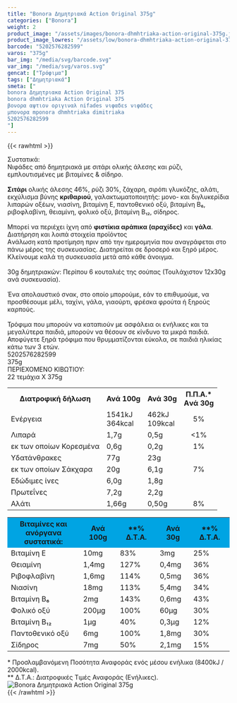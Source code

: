 ```yaml
---
title: "Bonora Δημητριακά Action Original 375g"
categories: ["Bonora"]
weight: 2
product_image: "/assets/images/bonora-dhmhtriaka-action-original-375g.jpg"
product_image_lowres: "/assets/low/bonora-dhmhtriaka-action-original-375g.jpg"
barcode: "5202576282599"
varos: "375g"
bar_img: "/media/svg/barcode.svg"
var_img: "/media/svg/varos.svg"
gencat: ["Τρόφιμα"]
tags: ["Δημητριακά"]
smeta: ["
bonora Δημητριακα Action Original 375
bonora dhmhtriaka Action Original 375
βονορα αψτιον οριγιναλ nifades νιφαδεs νιφάδες
μπονορα mponora dhmhtriaka dimitriaka
5202576282599
"]
---
```

{{< rawhtml >}}

<div class="sload58">
    <div class="product">
        <div id="sistatika">Συστατικά:</div>
        <div class="alltext">Νιφάδες από δημητριακά με σιτάρι ολικής άλεσης και ρύζι, εμπλουτισμένες με βιταμίνες &amp;
            σίδηρο.<br><br><b>Σιτάρι</b> ολικής άλεσης 46%, ρύζι 30%, ζάχαρη, σιρόπι γλυκόζης, αλάτι, εκχύλισμα βύνης
            <b>κριθαριού</b>, γαλακτωματοποιητής: μονο- και διγλυκερίδια λιπαρών οξέων, νιασίνη, βιταμίνη Ε, παντοθενικό
            οξύ, βιταμίνη Β₆, ριβοφλαβίνη, θειαμίνη, φολικό οξύ, βιταμίνη Β₁₂, σίδηρος.<br><br>Μπορεί να περιέχει ίχνη
            από <b>φιστίκια αράπικα (αραχίδες)</b> και <b>γάλα</b>.</div>
        <div id="loipa">Διατήρηση και λοιπά στοιχεία προϊόντος</div>
        <div class="alltext">Aνάλωση κατά προτίμηση πριν από την ημερομηνία που αναγράφεται στο πάνω μέρος της
            συσκευασίας. Διατηρείται σε δροσερό και ξηρό μέρος. Κλείνουμε καλά τη συσκευασία μετά από κάθε
            άνοιγμα.<br><br>30g δημητριακών: Περίπου 6 κουταλιές της σούπας (Τουλάχιστον 12x30g ανά
            συσκευασία).<br><br>Ένα απολαυστικό σνακ, στο οποίο μπορούμε, εάν το επιθυμούμε, να προσθέσουμε μέλι,
            ταχίνι, γάλα, γιαούρτι, φρέσκα φρούτα ή ξηρούς καρπούς.<br><br>Τρόφιμα που μπορούν να καταπιούν με ασφάλεια
            οι ενήλικες και τα μεγαλύτερα παιδιά, μπορούν να θέσουν σε κίνδυνο τα μικρά παιδιά. Αποφύγετε ξηρά τρόφιμα
            που θρυμματίζονται εύκολα, σε παιδιά ηλικίας κάτω των 3 ετών.</div>
        <div id="barcode">
            <div id="barimage1"></div><span id="bartext">5202576282599</span>
        </div>
        <div id="varos">
            <div id="varosimage1"></div><span id="varostext">375g</span>
        </div>
        <div id="kivotio">ΠΕΡΙΕΧΟΜΕΝΟ ΚΙΒΩΤΙΟΥ:<br>22 τεμάχια Χ 375g</div>
        <div class="tabout">
        <table id="diatable">
            <tbody>
                <tr>
                    <th>Διατροφική δήλωση</th>
                    <th>Ανά 100g</th>
                    <th>Ανά 30g</th>
                    <th>Π.Π.Α.*<br>Aνά 30g</th>
                </tr>
                <tr>
                    <td class="texr2">Ενέργεια</td>
                    <td class="texr">1541kJ<br>364kcal</td>
                    <td class="texr">462kJ<br>109kcal</td>
                    <td class="texr" style="text-align:center">5%</td>
                </tr>
                <tr>
                    <td class="texr2">Λιπαρά</td>
                    <td class="texr">1,7g</td>
                    <td class="texr">0,5g</td>
                    <td class="texr" style="text-align:center">&lt;1%</td>
                </tr>
                <tr>
                    <td class="gray">εκ των οποίων Κορεσµένα</td>
                    <td class="gray2">0,6g</td>
                    <td class="gray2">0,2g</td>
                    <td class="gray2" style="text-align:center">1%</td>
                </tr>
                <tr>
                    <td class="texr2">Yδατάνθρακες</td>
                    <td class="texr">77g</td>
                    <td class="texr">23g</td>
                    <td class="texr" style="text-align:center"></td>
                </tr>
                <tr>
                    <td class="gray">εκ των οποίων Σάκχαρα</td>
                    <td class="gray2">20g</td>
                    <td class="gray2">6,1g</td>
                    <td class="gray2" style="text-align:center">7%</td>
                </tr>
                <tr>
                    <td class="texr2">Eδώδιμες ίνες</td>
                    <td class="texr">6,0g</td>
                    <td class="texr">1,8g</td>
                    <td class="texr" style="text-align:center"></td>
                </tr>
                <tr>
                    <td class="texr2">Πρωτεΐνες</td>
                    <td class="texr">7,2g</td>
                    <td class="texr">2,2g</td>
                    <td class="texr" style="text-align:center"></td>
                </tr>
                <tr>
                    <td class="texr2">Αλάτι</td>
                    <td class="texr">1,66g</td>
                    <td class="texr">0,50g</td>
                    <td class="texr" style="text-align:center">8%</td>
                </tr>
            </tbody>
        </table>
        </div>
        <div class="keno"></div>
        <div class="tabout">
        <table id="diatable">
            <tbody>
                <tr>
                    <th style="background:#00a4e3">Βιταμίνες και<br>ανόργανα συστατικά:</th>
                    <th style="background:#00a4e3">Ανά 100g</th>
                    <th style="background:#00a4e3">**% Δ.Τ.Α.</th>
                    <th style="background:#00a4e3">Ανά 30g</th>
                    <th style="background:#00a4e3">**% Δ.Τ.Α.</th>
                </tr>
                <tr class="t1">
                    <td class="texr2">Βιταμίνη Ε</td>
                    <td class="texr">10mg</td>
                    <td class="texr">83%</td>
                    <td class="texr">3mg</td>
                    <td class="texr">25%</td>
                </tr>
                <tr>
                    <td class="texr2">Θειαμίνη</td>
                    <td class="texr">1,4mg</td>
                    <td class="texr">127%</td>
                    <td class="texr">0,4mg</td>
                    <td class="texr">36%</td>
                </tr>
                <tr>
                    <td class="texr2">Ριβοφλαβίνη</td>
                    <td class="texr">1,6mg</td>
                    <td class="texr">114%</td>
                    <td class="texr">0,5mg</td>
                    <td class="texr">36%</td>
                </tr>
                <tr>
                    <td class="texr2">Νιασίνη</td>
                    <td class="texr">18mg</td>
                    <td class="texr">113%</td>
                    <td class="texr">5,4mg</td>
                    <td class="texr">34%</td>
                </tr>
                <tr>
                    <td class="texr2">Βιταμίνη Β₆</td>
                    <td class="texr">2mg</td>
                    <td class="texr">143%</td>
                    <td class="texr">0,6mg</td>
                    <td class="texr">43%</td>
                </tr>
                <tr>
                    <td class="texr2">Φολικό οξύ</td>
                    <td class="texr">200μg</td>
                    <td class="texr">100%</td>
                    <td class="texr">60μg</td>
                    <td class="texr">30%</td>
                </tr>
                <tr>
                    <td class="texr2">Βιταμίνη Β₁₂</td>
                    <td class="texr">1μg</td>
                    <td class="texr">40%</td>
                    <td class="texr">0,3μg</td>
                    <td class="texr">12%</td>
                </tr>
                <tr>
                    <td class="texr2">Παντοθενικό οξύ</td>
                    <td class="texr">6mg</td>
                    <td class="texr">100%</td>
                    <td class="texr">1,8mg</td>
                    <td class="texr">30%</td>
                </tr>
                <tr>
                    <td class="texr2">Σίδηρος</td>
                    <td class="texr">7mg</td>
                    <td class="texr">50%</td>
                    <td class="texr">2,1mg</td>
                    <td class="texr">15%</td>
                </tr>
            </tbody>
        </table>
        </div>
        <div class="alltext">* Προσλαμβανόμενη Ποσότητα Αναφοράς ενός μέσου ενήλικα (8400kJ / 2000kcal).<br>** Δ.Τ.Α.:
            Διατροφικές Τιμές Αναφοράς (Ενήλικες).</div>
        <div class="pimg"><img alt="Bonora Δημητριακά Action Original 375g"
                title="Bonora Δημητριακά Action Original 375g"
                src="/assets/images/bonora-dhmhtriaka-action-original-375g.jpg"></div>
    </div>
</div>
{{< /rawhtml >}}